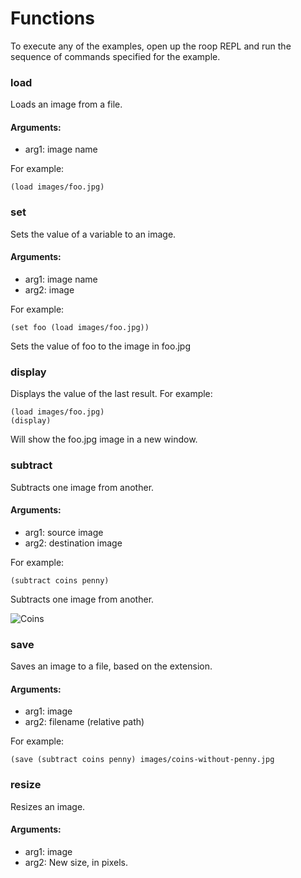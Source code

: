 Functions
=========

To execute any of the examples, open up the roop REPL and run the sequence of commands specified for the example.

### load
Loads an image from a file.

#### Arguments:
- arg1: image name

For example:
```
(load images/foo.jpg)
```

### set
Sets the value of a variable to an image. 

#### Arguments:
- arg1: image name
- arg2: image

For example:
```
(set foo (load images/foo.jpg))
```
Sets the value of foo to the image in foo.jpg

### display
Displays the value of the last result. 
For example:
```
(load images/foo.jpg)
(display)
```
Will show the foo.jpg image in a new window.

### subtract
Subtracts one image from another. 

#### Arguments:
- arg1: source image
- arg2: destination image

For example:
```
(subtract coins penny)
```
Subtracts one image from another.

![Coins](http://psamtani.net/pictures/coins.jpg)

### save 
Saves an image to a file, based on the extension.

#### Arguments:
- arg1: image
- arg2: filename (relative path)

For example:
```
(save (subtract coins penny) images/coins-without-penny.jpg
```

### resize
Resizes an image. 

#### Arguments:
- arg1: image
- arg2: New size, in pixels.
